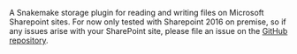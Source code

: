 A Snakemake storage plugin for reading and writing files on Microsoft Sharepoint sites. 
For now only tested with Sharepoint 2016 on premise, so if any issues arise with your 
SharePoint site, please file an issue on the [GitHub repository](https://github.com/Hugovdberg/snakemake-storage-plugin-sharepoint).
